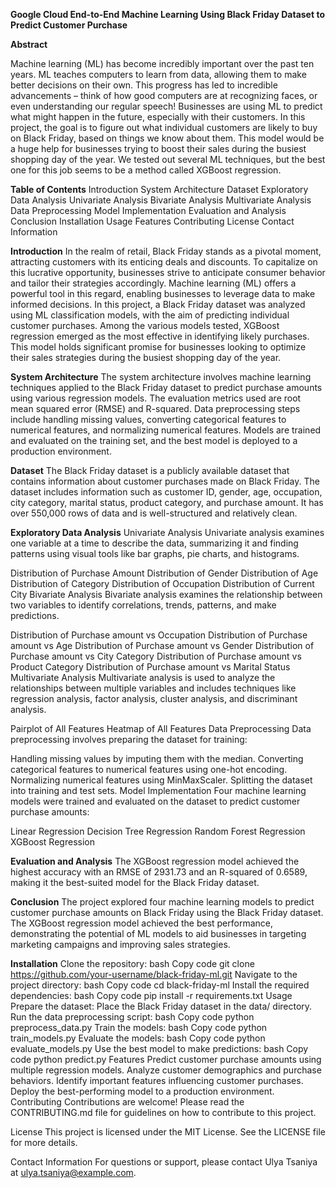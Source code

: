 **Google Cloud End-to-End Machine Learning Using Black Friday Dataset to Predict Customer Purchase**

**Abstract**

Machine learning (ML) has become incredibly important over the past ten years. ML teaches computers to learn from data, allowing them to make better decisions on their own. This progress has led to incredible advancements – think of how good computers are at recognizing faces, or even understanding our regular speech! Businesses are using ML to predict what might happen in the future, especially with their customers. In this project, the goal is to figure out what individual customers are likely to buy on Black Friday, based on things we know about them. This model would be a huge help for businesses trying to boost their sales during the busiest shopping day of the year. We tested out several ML techniques, but the best one for this job seems to be a method called XGBoost regression.

**Table of Contents**
Introduction
System Architecture
Dataset
Exploratory Data Analysis
Univariate Analysis
Bivariate Analysis
Multivariate Analysis
Data Preprocessing
Model Implementation
Evaluation and Analysis
Conclusion
Installation
Usage
Features
Contributing
License
Contact Information

**Introduction**
In the realm of retail, Black Friday stands as a pivotal moment, attracting customers with its enticing deals and discounts. To capitalize on this lucrative opportunity, businesses strive to anticipate consumer behavior and tailor their strategies accordingly. Machine learning (ML) offers a powerful tool in this regard, enabling businesses to leverage data to make informed decisions. In this project, a Black Friday dataset was analyzed using ML classification models, with the aim of predicting individual customer purchases. Among the various models tested, XGBoost regression emerged as the most effective in identifying likely purchases. This model holds significant promise for businesses looking to optimize their sales strategies during the busiest shopping day of the year.

**System Architecture**
The system architecture involves machine learning techniques applied to the Black Friday dataset to predict purchase amounts using various regression models. The evaluation metrics used are root mean squared error (RMSE) and R-squared. Data preprocessing steps include handling missing values, converting categorical features to numerical features, and normalizing numerical features. Models are trained and evaluated on the training set, and the best model is deployed to a production environment.

**Dataset**
The Black Friday dataset is a publicly available dataset that contains information about customer purchases made on Black Friday. The dataset includes information such as customer ID, gender, age, occupation, city category, marital status, product category, and purchase amount. It has over 550,000 rows of data and is well-structured and relatively clean.

**Exploratory Data Analysis**
Univariate Analysis
Univariate analysis examines one variable at a time to describe the data, summarizing it and finding patterns using visual tools like bar graphs, pie charts, and histograms.

Distribution of Purchase Amount
Distribution of Gender
Distribution of Age
Distribution of Category
Distribution of Occupation
Distribution of Current City
Bivariate Analysis
Bivariate analysis examines the relationship between two variables to identify correlations, trends, patterns, and make predictions.

Distribution of Purchase amount vs Occupation
Distribution of Purchase amount vs Age
Distribution of Purchase amount vs Gender
Distribution of Purchase amount vs City Category
Distribution of Purchase amount vs Product Category
Distribution of Purchase amount vs Marital Status
Multivariate Analysis
Multivariate analysis is used to analyze the relationships between multiple variables and includes techniques like regression analysis, factor analysis, cluster analysis, and discriminant analysis.

Pairplot of All Features
Heatmap of All Features
Data Preprocessing
Data preprocessing involves preparing the dataset for training:

Handling missing values by imputing them with the median.
Converting categorical features to numerical features using one-hot encoding.
Normalizing numerical features using MinMaxScaler.
Splitting the dataset into training and test sets.
Model Implementation
Four machine learning models were trained and evaluated on the dataset to predict customer purchase amounts:

Linear Regression
Decision Tree Regression
Random Forest Regression
XGBoost Regression

**Evaluation and Analysis**
The XGBoost regression model achieved the highest accuracy with an RMSE of 2931.73 and an R-squared of 0.6589, making it the best-suited model for the Black Friday dataset.

**Conclusion**
The project explored four machine learning models to predict customer purchase amounts on Black Friday using the Black Friday dataset. The XGBoost regression model achieved the best performance, demonstrating the potential of ML models to aid businesses in targeting marketing campaigns and improving sales strategies.

**Installation**
Clone the repository:
bash
Copy code
git clone https://github.com/your-username/black-friday-ml.git
Navigate to the project directory:
bash
Copy code
cd black-friday-ml
Install the required dependencies:
bash
Copy code
pip install -r requirements.txt
Usage
Prepare the dataset:
Place the Black Friday dataset in the data/ directory.
Run the data preprocessing script:
bash
Copy code
python preprocess_data.py
Train the models:
bash
Copy code
python train_models.py
Evaluate the models:
bash
Copy code
python evaluate_models.py
Use the best model to make predictions:
bash
Copy code
python predict.py
Features
Predict customer purchase amounts using multiple regression models.
Analyze customer demographics and purchase behaviors.
Identify important features influencing customer purchases.
Deploy the best-performing model to a production environment.
Contributing
Contributions are welcome! Please read the CONTRIBUTING.md file for guidelines on how to contribute to this project.

License
This project is licensed under the MIT License. See the LICENSE file for more details.

Contact Information
For questions or support, please contact Ulya Tsaniya at ulya.tsaniya@example.com.

